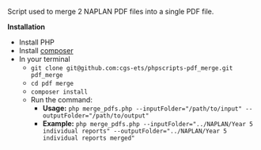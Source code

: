 
Script used to merge 2 NAPLAN PDF files into a single PDF file. 

**Installation**

 - Install PHP
 - Install [composer](https://getcomposer.org/download/)
 - In your terminal
	 - `git clone git@github.com:cgs-ets/phpscripts-pdf_merge.git pdf_merge`
	 - `cd pdf merge`
	 - `composer install`
	 - Run the command:
		 - **Usage:** `php merge_pdfs.php --inputFolder="/path/to/input" --outputFolder="/path/to/output"`
		 - **Example:** `php merge_pdfs.php --inputFolder="../NAPLAN/Year 5 individual reports" --outputFolder="../NAPLAN/Year 5 individual reports merged"`

